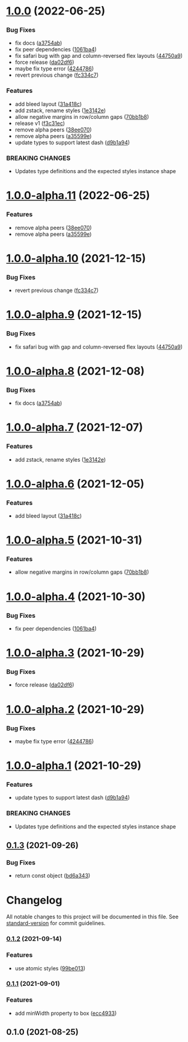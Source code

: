 # [1.0.0](https://github.com/dash-ui/layout/compare/v0.1.3...v1.0.0) (2022-06-25)

### Bug Fixes

- fix docs ([a3754ab](https://github.com/dash-ui/layout/commit/a3754ab5af0ebf4fb06abd3de60749045a551d5f))
- fix peer dependencies ([1061ba4](https://github.com/dash-ui/layout/commit/1061ba466092784ddb968877462f72d00d79ee24))
- fix safari bug with gap and column-reversed flex layouts ([44750a9](https://github.com/dash-ui/layout/commit/44750a9bc660070398fee4d041598e3261f31cca))
- force release ([da02df6](https://github.com/dash-ui/layout/commit/da02df6e7b2d763757626f5bf45a3f4c0ff7178c))
- maybe fix type error ([4244786](https://github.com/dash-ui/layout/commit/4244786096c59f6ce508b721b3cf0b183032839f))
- revert previous change ([fc334c7](https://github.com/dash-ui/layout/commit/fc334c793043879a02609fa949ee886f8f9798fa))

### Features

- add bleed layout ([31a418c](https://github.com/dash-ui/layout/commit/31a418cf0697251f3cbf664898b162b57f620e4f))
- add zstack, rename styles ([1e3142e](https://github.com/dash-ui/layout/commit/1e3142e7b46c4f44e175590fc241517b8d1493b9))
- allow negative margins in row/column gaps ([70bb1b8](https://github.com/dash-ui/layout/commit/70bb1b8040db7cc7733febb591c1c9aed9dc1328))
- release v1 ([f3c31ec](https://github.com/dash-ui/layout/commit/f3c31ec1937bc95a4b532e79e950b2435f9908de))
- remove alpha peers ([38ee070](https://github.com/dash-ui/layout/commit/38ee070f8926ddeee753c8a4735972c4f4ce0a63))
- remove alpha peers ([a35599e](https://github.com/dash-ui/layout/commit/a35599eaa7fa5246bb67fa11b518d700e6f87936))
- update types to support latest dash ([d9b1a94](https://github.com/dash-ui/layout/commit/d9b1a94b3a337443feafb6fc1d7bb1a9c368d3e1))

### BREAKING CHANGES

- Updates type definitions and the expected styles instance shape

# [1.0.0-alpha.11](https://github.com/dash-ui/layout/compare/v1.0.0-alpha.10...v1.0.0-alpha.11) (2022-06-25)

### Features

- remove alpha peers ([38ee070](https://github.com/dash-ui/layout/commit/38ee070f8926ddeee753c8a4735972c4f4ce0a63))
- remove alpha peers ([a35599e](https://github.com/dash-ui/layout/commit/a35599eaa7fa5246bb67fa11b518d700e6f87936))

# [1.0.0-alpha.10](https://github.com/dash-ui/layout/compare/v1.0.0-alpha.9...v1.0.0-alpha.10) (2021-12-15)

### Bug Fixes

- revert previous change ([fc334c7](https://github.com/dash-ui/layout/commit/fc334c793043879a02609fa949ee886f8f9798fa))

# [1.0.0-alpha.9](https://github.com/dash-ui/layout/compare/v1.0.0-alpha.8...v1.0.0-alpha.9) (2021-12-15)

### Bug Fixes

- fix safari bug with gap and column-reversed flex layouts ([44750a9](https://github.com/dash-ui/layout/commit/44750a9bc660070398fee4d041598e3261f31cca))

# [1.0.0-alpha.8](https://github.com/dash-ui/layout/compare/v1.0.0-alpha.7...v1.0.0-alpha.8) (2021-12-08)

### Bug Fixes

- fix docs ([a3754ab](https://github.com/dash-ui/layout/commit/a3754ab5af0ebf4fb06abd3de60749045a551d5f))

# [1.0.0-alpha.7](https://github.com/dash-ui/layout/compare/v1.0.0-alpha.6...v1.0.0-alpha.7) (2021-12-07)

### Features

- add zstack, rename styles ([1e3142e](https://github.com/dash-ui/layout/commit/1e3142e7b46c4f44e175590fc241517b8d1493b9))

# [1.0.0-alpha.6](https://github.com/dash-ui/layout/compare/v1.0.0-alpha.5...v1.0.0-alpha.6) (2021-12-05)

### Features

- add bleed layout ([31a418c](https://github.com/dash-ui/layout/commit/31a418cf0697251f3cbf664898b162b57f620e4f))

# [1.0.0-alpha.5](https://github.com/dash-ui/layout/compare/v1.0.0-alpha.4...v1.0.0-alpha.5) (2021-10-31)

### Features

- allow negative margins in row/column gaps ([70bb1b8](https://github.com/dash-ui/layout/commit/70bb1b8040db7cc7733febb591c1c9aed9dc1328))

# [1.0.0-alpha.4](https://github.com/dash-ui/layout/compare/v1.0.0-alpha.3...v1.0.0-alpha.4) (2021-10-30)

### Bug Fixes

- fix peer dependencies ([1061ba4](https://github.com/dash-ui/layout/commit/1061ba466092784ddb968877462f72d00d79ee24))

# [1.0.0-alpha.3](https://github.com/dash-ui/layout/compare/v1.0.0-alpha.2...v1.0.0-alpha.3) (2021-10-29)

### Bug Fixes

- force release ([da02df6](https://github.com/dash-ui/layout/commit/da02df6e7b2d763757626f5bf45a3f4c0ff7178c))

# [1.0.0-alpha.2](https://github.com/dash-ui/layout/compare/v1.0.0-alpha.1...v1.0.0-alpha.2) (2021-10-29)

### Bug Fixes

- maybe fix type error ([4244786](https://github.com/dash-ui/layout/commit/4244786096c59f6ce508b721b3cf0b183032839f))

# [1.0.0-alpha.1](https://github.com/dash-ui/layout/compare/v0.1.3...v1.0.0-alpha.1) (2021-10-29)

### Features

- update types to support latest dash ([d9b1a94](https://github.com/dash-ui/layout/commit/d9b1a94b3a337443feafb6fc1d7bb1a9c368d3e1))

### BREAKING CHANGES

- Updates type definitions and the expected styles instance shape

## [0.1.3](https://github.com/dash-ui/layout/compare/v0.1.2...v0.1.3) (2021-09-26)

### Bug Fixes

- return const object ([bd6a343](https://github.com/dash-ui/layout/commit/bd6a343b99dd221a0ce690b150b3b65c74726e12))

# Changelog

All notable changes to this project will be documented in this file. See [standard-version](https://github.com/conventional-changelog/standard-version) for commit guidelines.

### [0.1.2](https://github.com/dash-ui/layout/compare/v0.1.1...v0.1.2) (2021-09-14)

### Features

- use atomic styles ([99be013](https://github.com/dash-ui/layout/commit/99be013f1b9739f97a0e5392b9ed8c6f2449e842))

### [0.1.1](https://github.com/dash-ui/layout/compare/v0.1.0...v0.1.1) (2021-09-01)

### Features

- add minWidth property to box ([ecc4933](https://github.com/dash-ui/layout/commit/ecc4933b6230c2b044f9afaf65d6af0008746339))

## 0.1.0 (2021-08-25)
